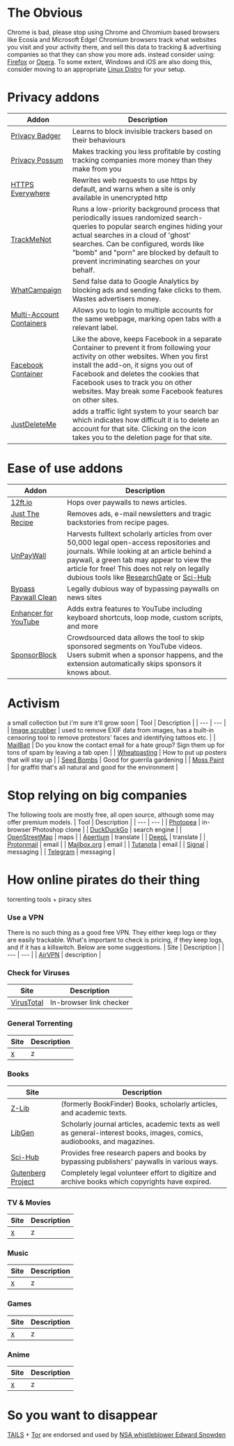 # The Obvious
Chrome is bad, please stop using Chrome and Chromium based browsers like Ecosia and Microsoft Edge! 
Chromium browsers track what websites you visit and your activity there, and sell this data to tracking & advertising companies so that they can show you more ads.
instead consider using: [Firefox](https://www.mozilla.org/firefox/new) or [Opera](https://www.opera.com/). 
To some extent, Windows and iOS are also doing this, consider moving to an appropriate [Linux Distro](https://distrotest.net/) for your setup.

# Privacy addons
| Addon | Description |
| --- | --- |
| [Privacy Badger](https://privacybadger.org/) | Learns to block invisible trackers based on their behaviours |
| [Privacy Possum](https://github.com/cowlicks/privacypossum) | Makes tracking you less profitable by costing tracking companies more money than they make from you |
| [HTTPS Everywhere](https://www.eff.org/https-everywhere) | Rewrites web requests to use https by default, and warns when a site is only available in unencrypted http |
| [TrackMeNot](https://trackmenot.io/) | Runs a low-priority background process that periodically issues randomized search-queries to popular search engines hiding your actual searches in a cloud of 'ghost' searches. Can be configured, words like "bomb" and "porn" are blocked by default to prevent incriminating searches on your behalf. |
| [WhatCampaign](https://home.oniprojekt.ninja/) | Send false data to Google Analytics by blocking ads and sending fake clicks to them. Wastes advertisers money. |
| [Multi-Account Containers](https://addons.mozilla.org/en-GB/firefox/addon/multi-account-containers/) | Allows you to login to multiple accounts for the same webpage, marking open tabs with a relevant label.
| [Facebook Container](https://github.com/mozilla/contain-facebook) | Like the above, keeps Facebook in a separate Container to prevent it from following your activity on other websites. When you first install the add-on, it signs you out of Facebook and deletes the cookies that Facebook uses to track you on other websites. May break some Facebook features on other sites. |
| [JustDeleteMe](https://addons.mozilla.org/en-GB/firefox/addon/just-delete-me/) | adds a traffic light system to your search bar which indicates how difficult it is to delete an account for that site. Clicking on the icon takes you to the deletion page for that site. |

# Ease of use addons
| Addon | Description |
| --- | --- |
| [12ft.io](https://12ft.io/) | Hops over paywalls to news articles. |
| [Just The Recipe](https://www.justtherecipe.com/) | Removes ads, e-mail newsletters and tragic backstories from recipe pages. |
| [UnPayWall](https://unpaywall.org/) | Harvests fulltext scholarly articles from over 50,000 legal open-access repositories and journals. While looking at an article behind a paywall, a green tab may appear to view the article for free! This does not rely on legally dubious tools like [ResearchGate](https://www.researchgate.net/) or [Sci-Hub](https://sci-hub.st/) |
| [Bypass Paywall Clean](https://gitlab.com/magnolia1234/bypass-paywalls-firefox-clean) | Legally dubious way of bypassing paywalls on news sites |
| [Enhancer for YouTube](https://www.mrfdev.com/enhancer-for-youtube) | Adds extra features to YouTube including keyboard shortcuts, loop mode, custom scripts, and more |
| [SponsorBlock](https://sponsor.ajay.app/) | Crowdsourced data allows the tool to skip sponsored segments on YouTube videos. Users submit when a sponsor happens, and the extension automatically skips sponsors it knows about. |

# Activism
a small collection but i'm sure it'll grow soon
| Tool | Description |
| --- | --- |
| [Image scrubber](https://everestpipkin.github.io/image-scrubber/) | used to remove EXIF data from images, has a built-in censoring tool to remove protestors' faces and identifying tattoos etc. |
| [MailBait](https://mailbait.info/) | Do you know the contact email for a hate group? Sign them up for tons of spam by leaving a tab open |
| [Wheatpasting](https://itsgoingdown.org/how-to-wheatpaste/) | How to put up posters that will stay up |
| [Seed Bombs](https://www.instructables.com/How-to-Make-a-Seed-Bomb/) | Good for guerrila gardening |
| [Moss Paint](https://www.instructables.com/How-to-Make-Moss-Graffiti-1/) | for graffiti that's all natural and good for the environment |

# Stop relying on big companies
The following tools are mostly free, all open source, although some may offer premium models.
| Tool | Description |
| --- | --- |
| [Photopea](https://www.photopea.com/) | in-browser Photoshop clone |
| [DuckDuckGo](https://duckduckgo.com/) | search engine |
| [OpenStreetMap](https://www.openstreetmap.org/) | maps |
| [Apertium](https://apertium.org/) | translate |
| [DeepL](https://www.deepl.com/translator) | translate |
| [Protonmail](https://protonmail.com) | email |
| [Mailbox.org](https://mailbox.org/en/) | email |
| [Tutanota](https://tutanota.com/) | email |
| [Signal](https://signal.org/download/) | messaging |
| [Telegram](https://t.me/) | messaging |

# How online pirates do their thing
torrenting tools + piracy sites
### Use a VPN
There is no such thing as a good free VPN. They either keep logs or they are easily trackable. What's important to check is pricing, if they keep logs, and if it has a killswitch. Below are some suggestions.
| Site | Description |
| --- | --- |
| [AirVPN](AirVPN) | description |
### Check for Viruses
| Site | Description |
| --- | --- |
| [VirusTotal](virustotal.com/) | In-browser link checker |
### General Torrenting
| Site | Description |
| --- | --- |
| [x](y) | z |
### Books
| Site | Description |
| --- | --- |
| [Z-Lib](https://z-lib.org/) | (formerly BookFinder) Books, scholarly articles, and academic texts. |
| [LibGen](https://libgen.rs/) | Scholarly journal articles, academic texts as well as general-interest books, images, comics, audiobooks, and magazines. |
| [Sci-Hub](https://sci-hub.ee/) | Provides free research papers and books by bypassing publishers' paywalls in various ways. |
| [Gutenberg Project](https://www.gutenberg.org/) | Completely legal volunteer effort to digitize and archive books which copyrights have expired. |
### TV & Movies
| Site | Description |
| --- | --- |
| [x](y) | z |
### Music 
| Site | Description |
| --- | --- |
| [x](y) | z |
### Games
| Site | Description |
| --- | --- |
| [x](y) | z |
### Anime
| Site | Description |
| --- | --- |
| [x](y) | z |

# So you want to disappear
[TAILS](https://tails.boum.org/) + [Tor](https://www.torproject.org/) are endorsed and used by [NSA whistleblower Edward Snowden](https://www.wired.com/2014/04/tails/)

